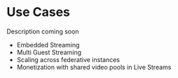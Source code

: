 # Use Cases

Description coming soon

- Embedded Streaming
- Multi Guest Streaming
- Scaling across federative instances
- Monetization with shared video pools in Live Streams
